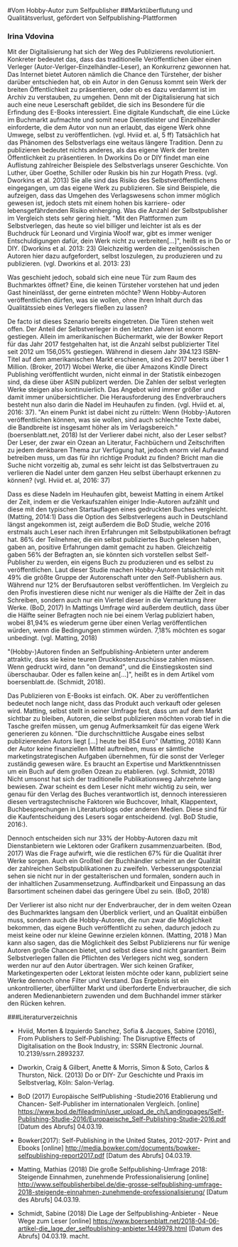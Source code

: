 #Vom Hobby-Autor zum Selfpublisher
##Marktüberflutung und Qualitätsverlust, gefördert von Selfpublishing-Plattformen 

### Irina Vdovina 


Mit der Digitalisierung hat sich der Weg des Publizierens revolutioniert. Konkreter bedeutet das, dass das traditionelle Veröffentlichen über einen Verleger (Autor-Verlger-Einzelhändler-Leser), an Konkurrenz gewonnen hat. Das Internet bietet Autoren nämlich die Chance den Türsteher, der bisher darüber entschieden hat, ob ein Autor in den Genuss kommt sein Werk der breiten Öffentlichkeit zu präsentieren, oder ob es dazu verdammt ist im Archiv zu verstauben, zu umgehen. Denn mit der Digitalisierung hat sich auch eine neue Leserschaft gebildet, die sich ins Besondere für die Erfindung des E-Books interessiert. Eine digitale Kundschaft, die eine Lücke im Buchmarkt aufmachte und somit neue Dienstleister und Einzelhändler einforderte, die dem Autor von nun an erlaubt, das eigene Werk ohne Umwege, selbst zu veröffentlichen. (vgl. Hviid et. al, 5 ff)
Tatsächlich hat das Phänomen des Selbstverlags eine weitaus längere Tradition. Denn zu publizieren bedeutet nichts anderes, als das eigene Werk der breiten Öffentlichkeit zu präsentieren. In Dworkins Do or DIY findet man eine Auflistung zahlreicher Beispiele des Selbstverlags unserer Geschichte. Von Luther, über Goethe, Schiller oder Ruskin bis hin zur Hogath Press. (vgl. Dworkins et al. 2013) Sie alle sind das Risiko des Selbstveröffentlichens eingegangen, um das eigene Werk zu publizieren. Sie sind Beispiele, die aufzeigen, dass das Umgehen des Verlagswesens schon immer möglich gewesen ist, jedoch stets mit einem hohen bis karriere- oder lebensgefährdenden Risiko einherging. Was die Anzahl der Selbstpublisher im Vergleich stets sehr gering hielt. "Mit den Plattformen zum Selbstverlegen, das heute so viel billiger und leichter ist als es der Buchdruck für Leonard und Virginia Woolf war, gibt es immer weniger Entschuldigungen dafür, dein Werk nicht zu verbreiten[...]", heißt es in Do or DIY. (Dworkins et al. 2013: 23) Gleichzeitig werden die zeitgenössischen Autoren hier dazu aufgefordert, selbst loszulegen, zu produzieren und zu publizieren. (vgl. Dworkins et al. 2013: 23)

Was geschieht jedoch, sobald sich eine neue Tür zum Raum des Buchmarktes öffnet? Eine, die keinen Türsteher vorstehen hat und jeden Gast hineinlässt, der gerne eintreten möchte? Wenn Hobby-Autoren veröffentlichen dürfen, was sie wollen, ohne ihren Inhalt durch das Qualitätssieb eines Verlegers fließen zu lassen?

De facto ist dieses Szenario bereits eingetreten. Die Türen stehen weit offen. Der Anteil der Selbstverleger in den letzten Jahren ist enorm gestiegen. Allein im amerikanischen Büchermarkt, wie der Bowker Report für das Jahr 2017 festgehalten hat, ist die Anzahl selbst publizierter Titel seit 2012 um 156,05% gestiegen. Während in diesem Jahr 394.123 ISBN-Titel auf dem amerikanischen Markt erschienen, sind es 2017 bereits über 1 Million. (Broker, 2017) Wobei Werke, die über Amazons Kindle Direct Publishing veröffentlicht wurden, nicht einmal in der Statistik einbezogen sind, da diese über ASIN publizert werden. Die Zahlen der selbst verlegten Werke steigen also kontinuierlich. Das Angebot wird immer größer und damit immer unübersichtlicher. Die Herausforderung des Endverbrauchers besteht nun also darin die Nadel im Heuhaufen zu finden. (vgl. Hviid et. al, 2016: 37). "An einem Punkt ist dabei nicht zu rütteln: Wenn (Hobby-)Autoren veröffentlichen können, was sie wollen, sind auch schlechte Texte dabei, die Bandbreite ist insgesamt höher als im Verlagsbereich." (boersenblatt.net, 2018) Ist der Verlierer dabei nicht, also der Leser selbst? Der Leser, der zwar ein Ozean an Literatur, Fachbüchern und Zeitschriften zu jedem denkbaren Thema zur Verfügung hat, jedoch enorm viel Aufwand betreiben muss, um das für ihn richtige Produkt zu finden? Bricht man die Suche nicht vorzeitig ab, zumal es sehr leicht ist das Selbstvertrauen zu verlieren die Nadel unter dem ganzen Heu selbst überhaupt erkennen zu können? (vgl. Hviid et. al, 2016: 37)

Dass es diese Nadeln im Heuhaufen gibt, beweist Matting in einem Artikel der Zeit, indem er die Verkaufszahlen einiger Indie-Autoren aufzählt und diese mit den typischen Startauflagen eines gedruckten Buches vergleicht. (Matting, 2014:1) Dass die Option des Selbstverlegens auch in Deutschland längst angekommen ist, zeigt außerdem die BoD Studie, welche 2016 erstmals auch Leser nach ihren Erfahrungen mit Selbstpublikationen befragt hat. 86% der Teilnehmer, die ein selbst publiziertes Buch gelesen haben, gaben an, positive Erfahrungen damit gemacht zu haben. Gleichzeitig gaben 56% der Befragten an, sie könnten sich vorstellen selbst Self-Publisher zu werden, ein eigens Buch zu produzieren und es selbst zu veröffentlichen. Laut dieser Studie machen Hobby-Autoren tatsächlich mit 49% die größte Gruppe der Autorenschaft unter den Self-Publishern aus. Während nur 12% der Berufsautoren selbst veröffentlichen. Im Vergleich zu den Profis investieren diese nicht nur weniger als die Hälfte der Zeit in das Schreiben, sondern auch nur ein Viertel dieser in die Vermarktung ihrer Werke. (BoD, 2017) In Mattings Umfrage wird außerdem deutlich, dass über die Hälfte seiner Befragten noch nie bei einem Verlag publiziert haben, wobei 81,94% es wiederum gerne über einen Verlag veröffentlichen würden, wenn die Bedingungen stimmen würden. 7,18% möchten es sogar unbedingt. (vgl. Matting, 2018)

"(Hobby-)Autoren finden an Selfpublishing-Anbietern unter anderem attraktiv, dass sie keine teuren Druckkostenzuschüsse zahlen müssen. Wenn gedruckt wird, dann "on demand", und die Einstiegskosten sind überschaubar. Oder es fallen keine an[...]", heißt es in dem Artikel vom boersenblatt.de. (Schmidt, 2018).

Das Publizieren von E-Books ist einfach. OK. Aber zu veröffentlichen bedeutet noch lange nicht, dass das Produkt auch verkauft oder gelesen wird. Matting, selbst stellt in seiner Umfrage fest, dass um auf dem Markt sichtbar zu bleiben, Autoren, die selbst publizieren möchten vorab tief in die Tasche greifen müssen, um genug Aufmerksamkeit für das eigene Werk generieren zu können. "Die durchschnittliche Ausgabe eines selbst publizierenden Autors liegt [...] heute bei 854 Euro" (Matting, 2018) Kann der Autor keine finanziellen Mittel auftreiben, muss er sämtliche marketingstrategischen Aufgaben übernehmen, für die sonst der Verleger zuständig gewesen wäre. Es braucht an Expertise und Marktkenntnissen um ein Buch auf dem großen Ozean zu etablieren. (vgl. Schmidt, 2018) Nicht umsonst hat sich der traditionelle Publikationsweg Jahrzehnte lang bewiesen. Zwar scheint es dem Leser nicht mehr wichtig zu sein, wer genau für den Verlag des Buches verantwortlich ist, dennoch interessieren diesen vertragstechnische Faktoren wie Buchcover, Inhalt, Klappentext, Buchbesprechungen in Literaturblogs oder anderen Medien. Diese sind für die Kaufentscheidung des Lesers sogar entscheidend. (vgl. BoD Studie, 2016:).

Dennoch entscheiden sich nur 33% der Hobby-Autoren dazu mit Dienstanbietern wie Lektoren oder Grafikern zusammenzuarbeiten. (Bod, 2017) Was die Frage aufwirft, wie die restlichen 67% für die Qualität ihrer Werke sorgen. Auch ein Großteil der Buchhändler scheint an der Qualität der zahlreichen Selbstpublikationen zu zweifeln. Verbesserungspotenzial sehen sie nicht nur in der gestalterischen und formalen, sondern auch in der inhaltlichen Zusammensetzung. Auffindbarkeit und Einpassung an das Barsortiment scheinen dabei das geringere Übel zu sein. (BoD, 2018)

Der Verlierer ist also nicht nur der Endverbraucher, der in dem weiten Ozean des Buchmarktes langsam den Überblick verliert, und an Qualität einbüßen muss, sondern auch die Hobby-Autoren, die nun zwar die Möglichkeit bekommen, das eigene Buch veröffentlicht zu sehen, dadurch jedoch zu meist keine oder nur kleine Gewinne erzielen können. (Matting, 2018 )
Man kann also sagen, das die Möglichkeit des Selbst Publizierens nur für wenige Autoren große Chancen bietet, und selbst diese sind nicht garantiert. Beim Selbstverlegen fallen die Pflichten des Verlegers nicht weg, sondern werden nur auf den Autor übertragen. Wer sich keinen Grafiker, Marketingexperten oder Lektorat leisten möchte oder kann, publiziert seine Werke dennoch ohne Filter und Verstand. Das Ergebnis ist ein unkontrollierter, überfüllter Markt und überforderte Endverbraucher, die sich anderen Medienanbietern zuwenden und dem Buchhandel immer stärker den Rücken kehren.

###Literaturverzeichnis 

- Hviid, Morten & Izquierdo Sanchez, Sofia & Jacques, Sabine (2016), From Publishers to Self-Publishing: The Disruptive Effects of Digitalisation on the Book Industry, in: SSRN Electronic Journal. 10.2139/ssrn.2893237.
- Dworkin, Craig & Gilbert, Anette & Morris, Simon & Soto, Carlos & Thurston, Nick. (2013) Do or DIY- Zur Geschichte und Praxis im Selbstverlag, Köln: Salon-Verlag.

- BoD (2017) Europäische SelfPublishing -Studie2016 Etablierung und Chancen- Self-Publisher im internationalen Vergleich. [online] https://www.bod.de/fileadmin/user_upload_de_ch/Landingpages/Self-Publishing-Studie-2016/Europaeische_Self-Publishing-Studie-2016.pdf [Datum des Abrufs] 04.03.19.

- Bowker(2017): Self-Publishing in the United States, 2012-2017- Print and Ebooks [online] http://media.bowker.com/documents/bowker-selfpublishing-report2017.pdf [Datum des Abrufs] 04.03.19.
- Matting, Mathias (2018) Die große Selfpublishing-Umfrage 2018: Steigende Einnahmen, zunehmende Professionalisierung [online] http://www.selfpublisherbibel.de/die-grosse-selfpublishing-umfrage-2018-steigende-einnahmen-zunehmende-professionalisierung/ [Datum des Abrufs] 04.03.19.
- Schmidt, Sabine (2018) Die Lage der Selfpublishing-Anbieter - Neue Wege zum Leser [online] https://www.boersenblatt.net/2018-04-06-artikel-die_lage_der_selfpublishing-anbieter.1449978.html [Datum des Abrufs] 04.03.19. macht.
